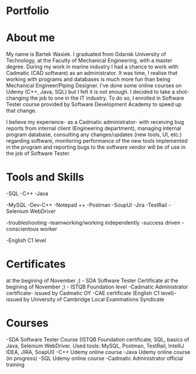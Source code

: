 # Portfolio
# About me

My name is Bartek Wasiek. I graduated from Gdansk University of Technology, at the Faculty of Mechanical Engineering, with a master degree. During my work in marine industry I had a chance to work with Cadmatic (CAD software) as an administrator. It was time, I realise that working with programs and databases is much more fun than being Mechanical Engineer/Piping Designer. I've done some online courses on Udemy (C++, Java, SQL) but I felt it is not enough. I decided to take a shot- changing the job to one in the IT industry. To do so, I enrolled in Software Tester course provided by Software Development Academy to speed up that change.

I believe my experience- as a Cadmatic administrator- with receiving bug reports from internal client (Engineering department), managing internal program database, consulting any changes/updates (new tools, UI, etc.) regarding software, monitoring performance of the new tools implemented in the program and reporting bugs to the software vendor will be of use in the job of Software Tester.

# Tools and Skills

-SQL
-C++
-Java

-MySQL
-Dev-C++
-Notepad ++
-Postman
-SoupUI
-Jira
-TestRail
-Selenium WebDriver

-troubleshooting
-teamworking/working independently
-success driven
-conscientous worker

-English C1 level

# Certificates
at the begining of November ;) - SDA Software Tester Certificate 
at the begining of November ;) - ISTQB Foundation level
-Cadmatic Administrator certificate- issued by Cadmatic OY
-CAE certificate (English C1 level)- issued by University of Cambridge Local Examinations Syndicate

# Courses
-SDA Software Tester Course (ISTQB Foundation certificate, SQL, basics of Java, Selenium WebDriver. Used tools: MySQL, Postman, TestRail, IntelliJ IDEA, JIRA, SoapUI)
-C++ Udemy online course
-Java Udemy online course (in progress)
-SQL Udemy online course
-Cadmatic Administrator official training
